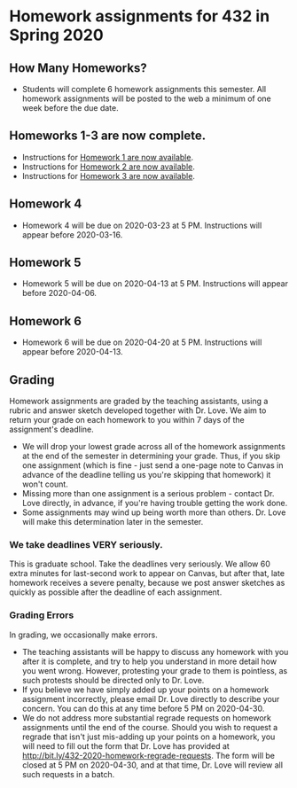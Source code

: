 # Homework assignments for 432 in Spring 2020

## How Many Homeworks?

- Students will complete 6 homework assignments this semester. All homework assignments will be posted to the web a minimum of one week before the due date.

## Homeworks 1-3 are now complete.

- Instructions for [Homework 1 are now available](https://github.com/THOMASELOVE/2020-432/tree/master/homework/hw01).
- Instructions for [Homework 2 are now available](https://github.com/THOMASELOVE/2020-432/tree/master/homework/hw02).
- Instructions for [Homework 3 are now available](https://github.com/THOMASELOVE/2020-432/tree/master/homework/hw03).

## Homework 4

- Homework 4 will be due on 2020-03-23 at 5 PM. Instructions will appear before 2020-03-16.

## Homework 5

- Homework 5 will be due on 2020-04-13 at 5 PM. Instructions will appear before 2020-04-06.

## Homework 6

- Homework 6 will be due on 2020-04-20 at 5 PM. Instructions will appear before 2020-04-13.

## Grading

Homework assignments are graded by the teaching assistants, using a rubric and answer sketch developed together with Dr. Love. We aim to return your grade on each homework to you within 7 days of the assignment's deadline. 

- We will drop your lowest grade across all of the homework assignments at the end of the semester in determining your grade. Thus, if you skip one assignment (which is fine - just send a one-page note to Canvas in advance of the deadline telling us you're skipping that homework) it won't count.
- Missing more than one assignment is a serious problem - contact Dr. Love directly, in advance, if you're having trouble getting the work done.
- Some assignments may wind up being worth more than others. Dr. Love will make this determination later in the semester.

### We take deadlines VERY seriously.

This is graduate school. Take the deadlines very seriously. We allow 60 extra minutes for last-second work to appear on Canvas, but after that, late homework receives a severe penalty, because we post answer sketches as quickly as possible after the deadline of each assignment.

### Grading Errors

In grading, we occasionally make errors.

- The teaching assistants will be happy to discuss any homework with you after it is complete, and try to help you understand in more detail how you went wrong. However, protesting your grade to them is pointless, as such protests should be directed only to Dr. Love. 
- If you believe we have simply added up your points on a homework assignment incorrectly, please email Dr. Love directly to describe your concern. You can do this at any time before 5 PM on 2020-04-30.
- We do not address more substantial regrade requests on homework assignments until the end of the course. Should you wish to request a regrade that isn't just mis-adding up your points on a homework, you will need to fill out the form that Dr. Love has provided at http://bit.ly/432-2020-homework-regrade-requests. The form will be closed at 5 PM on 2020-04-30, and at that time, Dr. Love will review all such requests in a batch.
